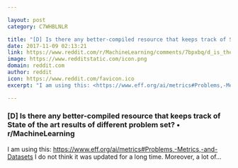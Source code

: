 ```yaml
---

layout: post
category: C7WHBLNLR

title: "[D] Is there any better-compiled resource that keeps track of State of the art results of different problem set? • r/MachineLearning"
date: 2017-11-09 02:13:21
link: https://www.reddit.com/r/MachineLearning/comments/7bpxbq/d_is_there_any_bettercompiled_resource_that_keeps/
image: https://www.redditstatic.com/icon.png
domain: reddit.com
author: reddit
icon: https://www.reddit.com/favicon.ico
excerpt: "I am using this: <https://www.eff.org/ai/metrics#Problems,-Metrics,-and-Datasets> I do not think it was updated for a long time. Moreover, a lot of..."

---
```


### [D] Is there any better-compiled resource that keeps track of State of the art results of different problem set? • r/MachineLearning

I am using this: <https://www.eff.org/ai/metrics#Problems,-Metrics,-and-Datasets> I do not think it was updated for a long time. Moreover, a lot of...